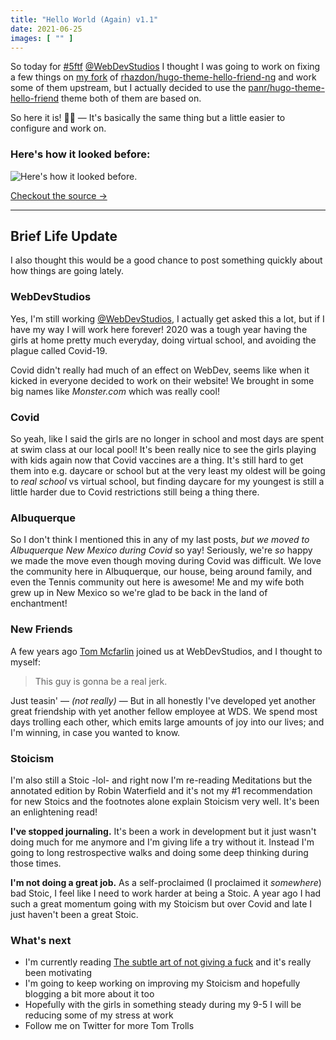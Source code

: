 ```yaml
---
title: "Hello World (Again) v1.1"
date: 2021-06-25
images: [ "" ]
---
```


So today for [#5ftf](https://twitter.com/hashtag/5FTF?src=hashtag_click) [@WebDevStudios](http://webdevstudios.com/) I thought I was going to work on fixing a few things on [my fork](https://github.com/aubreypwd/hugo-theme-hello-friend-ng) of [rhazdon/hugo-theme-hello-friend-ng](https://github.com/rhazdon/hugo-theme-hello-friend-ng) and work some of them upstream, but I actually decided to use the [panr/hugo-theme-hello-friend](https://github.com/panr/hugo-theme-hello-friend) theme both of them are based on.

So here it is! 🙌🏻 &mdash; It's basically the same thing but a little easier to configure and work on.

### Here's how it looked before:

![Here's how it looked before.](/assets/images/4246942401/before.png)

[Checkout the source &rarr;](https://github.com/aubreypwd/aubreypwd.github.io-hugo)

---

## Brief Life Update

I also thought this would be a good chance to post something quickly about how things are going lately.

### WebDevStudios

Yes, I'm still working [@WebDevStudios](https://webdevstudios.com), I actually get asked this a lot, but if I have my way I will work here forever! 2020 was a tough year having the girls at home pretty much everyday, doing virtual school, and avoiding the plague called Covid-19.

Covid didn't really had much of an effect on WebDev, seems like when it kicked in everyone decided to work on their website! We brought in some big names like _Monster.com_ which was really cool!

### Covid

So yeah, like I said the girls are no longer in school and most days are spent at swim class at our local pool! It's been really nice to see the girls playing with kids again now that Covid vaccines are a thing. It's still hard to get them into e.g. daycare or school but at the very least my oldest will be going to _real school_ vs virtual school, but finding daycare for my youngest is still a little harder due to Covid restrictions still being a thing there.

### Albuquerque

So I don't think I mentioned this in any of my last posts, _but we moved to Albuquerque New Mexico_ *during Covid* so yay! Seriously, we're _so_ happy we made the move even though moving during Covid was difficult. We love the community here in Albuquerque, our house, being around family, and even the Tennis community out here is awesome! Me and my wife both grew up in New Mexico so we're glad to be back in the land of enchantment!

### New Friends

A few years ago [Tom Mcfarlin](https://twitter.com/tommcfarlin) joined us at WebDevStudios, and I thought to myself:

> This guy is gonna be a real jerk.

Just teasin' &mdash; _(not really)_ &mdash; But in all honestly I've developed yet another great friendship with yet another fellow employee at WDS. We spend most days trolling each other, which emits large amounts of joy into our lives; and I'm winning, in case you wanted to know.

### Stoicism

I'm also still a Stoic -lol- and right now I'm re-reading Meditations but the annotated edition by Robin Waterfield and it's not my #1 recommendation for new Stoics and the footnotes alone explain Stoicism very well. It's been an enlightening read!

**I've stopped journaling.** It's been a work in development but it just wasn't doing much for me anymore and I'm giving life a try without it. Instead I'm going to long restrospective walks and doing some deep thinking during those times.

**I'm not doing a great job.** As a self-proclaimed (I proclaimed it _somewhere_) bad Stoic, I feel like I need to work harder at being a Stoic. A year ago I had such a great momentum going with my Stoicism but over Covid and late I just haven't been a great Stoic.

### What's next

- I'm currently reading [The subtle art of not giving a fuck]() and it's really been motivating
- I'm going to keep working on improving my Stoicism and hopefully blogging a bit more about it too
- Hopefully with the girls in something steady during my 9-5 I will be reducing some of my stress at work
- Follow me on Twitter for more Tom Trolls
